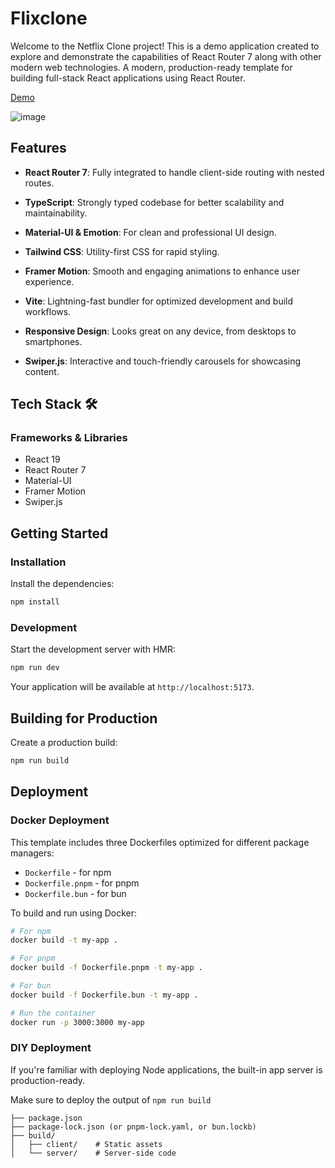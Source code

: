 # Flixclone
Welcome to the Netflix Clone project! This is a demo application created to explore and demonstrate the capabilities of React Router 7 along with other modern web technologies.
A modern, production-ready template for building full-stack React applications using React Router.

[Demo](https://netflix-clone-2-five.vercel.app/)

![image](https://github.com/user-attachments/assets/a148f65e-9393-462f-9de2-7d5cb56da870)


## Features

- **React Router 7**: Fully integrated to handle client-side routing with nested routes.

- **TypeScript**: Strongly typed codebase for better scalability and maintainability.

- **Material-UI & Emotion**: For clean and professional UI design.

- **Tailwind CSS**: Utility-first CSS for rapid styling.

- **Framer Motion**: Smooth and engaging animations to enhance user experience.

- **Vite**: Lightning-fast bundler for optimized development and build workflows.

- **Responsive Design**: Looks great on any device, from desktops to smartphones.

- **Swiper.js**: Interactive and touch-friendly carousels for showcasing content.

## Tech Stack 🛠️
### Frameworks & Libraries
- React 19
- React Router 7
- Material-UI
- Framer Motion
- Swiper.js

## Getting Started

### Installation

Install the dependencies:

```bash
npm install
```

### Development

Start the development server with HMR:

```bash
npm run dev
```

Your application will be available at `http://localhost:5173`.

## Building for Production

Create a production build:

```bash
npm run build
```

## Deployment

### Docker Deployment

This template includes three Dockerfiles optimized for different package managers:

- `Dockerfile` - for npm
- `Dockerfile.pnpm` - for pnpm
- `Dockerfile.bun` - for bun

To build and run using Docker:

```bash
# For npm
docker build -t my-app .

# For pnpm
docker build -f Dockerfile.pnpm -t my-app .

# For bun
docker build -f Dockerfile.bun -t my-app .

# Run the container
docker run -p 3000:3000 my-app
```

### DIY Deployment

If you're familiar with deploying Node applications, the built-in app server is production-ready.

Make sure to deploy the output of `npm run build`

```
├── package.json
├── package-lock.json (or pnpm-lock.yaml, or bun.lockb)
├── build/
│   ├── client/    # Static assets
│   └── server/    # Server-side code
```
